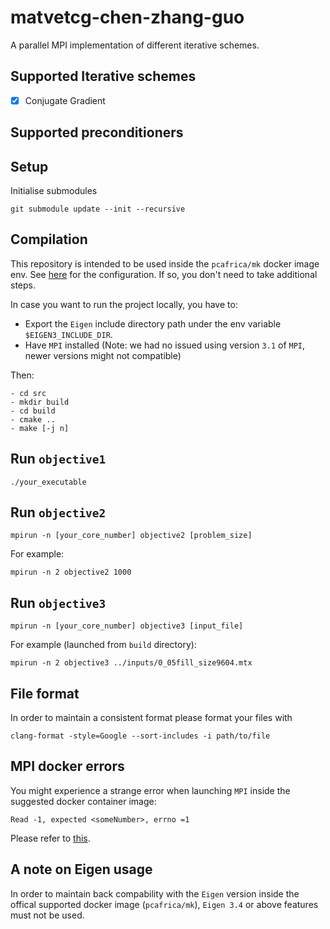 # matvetcg-chen-zhang-guo

A parallel MPI implementation of different iterative schemes.

## Supported Iterative schemes
- [x] Conjugate Gradient

## Supported preconditioners

## Setup
Initialise submodules

```
git submodule update --init --recursive
```

## Compilation
This repository is intended to be used inside the `pcafrica/mk` docker image
env. See
[here](https://github.com/HPC-Courses/AMSC-Labs/tree/main/Labs/2023-24/lab00-setup)
for the configuration. If so, you don't need to take additional steps.

In case you want to run the project locally, you have to:
- Export the `Eigen` include directory path under the env variable
  `$EIGEN3_INCLUDE_DIR`.
- Have `MPI` installed (Note: we had no issued using version `3.1` of `MPI`,
  newer versions might not compatible)

Then:

```
- cd src
- mkdir build
- cd build
- cmake ..
- make [-j n]
```

## Run `objective1`
```
./your_executable
```

## Run `objective2`
```
mpirun -n [your_core_number] objective2 [problem_size]
```
For example:
```
mpirun -n 2 objective2 1000
```

## Run `objective3`
```
mpirun -n [your_core_number] objective3 [input_file]
```
For example (launched from `build` directory):
```
mpirun -n 2 objective3 ../inputs/0_05fill_size9604.mtx 
```

## File format
In order to maintain a consistent format please format your files with
```
clang-format -style=Google --sort-includes -i path/to/file
```

## MPI docker errors
You might experience a strange error when launching `MPI` inside the suggested docker container image:
```
Read -1, expected <someNumber>, errno =1
```

Please refer to [this](https://github.com/feelpp/docker/issues/26).

## A note on Eigen usage
In order to maintain back compability with the `Eigen` version inside the offical
supported docker image (`pcafrica/mk`), `Eigen 3.4` or above features must not
be used.

